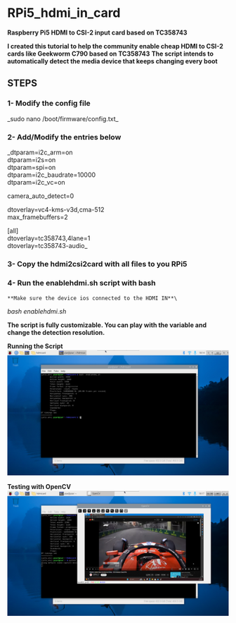 # RPi5_hdmi_in_card
**Raspberry Pi5 HDMI to CSI-2 input card based on TC358743**

**I created this tutorial to help the community enable cheap HDMI to CSI-2 cards like Geekworm C790 based on TC358743**
**The script intends to automatically detect the media device that keeps changing every boot**

## STEPS

### 1- Modify the config file 
_sudo nano /boot/firmware/config.txt\_

### 2- Add/Modify the entries below

_dtparam=i2c_arm=on\
dtparam=i2s=on\
dtparam=spi=on\
dtparam=i2c_baudrate=10000\
dtparam=i2c_vc=on

camera_auto_detect=0

dtoverlay=vc4-kms-v3d,cma-512\
max_framebuffers=2

[all]\
dtoverlay=tc358743,4lane=1\
dtoverlay=tc358743-audio_

### 3- Copy the hdmi2csi2card with all files to you RPi5

### 4- Run the enablehdmi.sh script with bash
    **Make sure the device ios connected to the HDMI IN**\
_bash enablehdmi.sh_

**The script is fully customizable. You can play with the variable and change the detection resolution.**

**Running the Script**
![alt text](https://github.com/FearL0rd/RPi5_hdmi_in_card/blob/main/HDMICARDIMG.png?raw=true)

**Testing with OpenCV**
![alt text](https://github.com/FearL0rd/RPi5_hdmi_in_card/blob/main/HDMICARDIMGOPENCV.png?raw=true)

